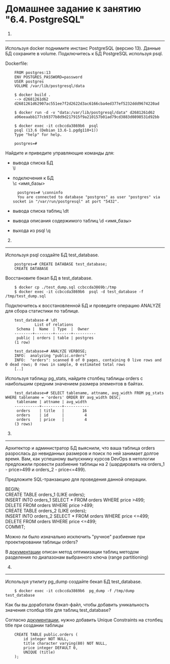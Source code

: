 Домашнее задание к занятию "6.4. PostgreSQL"
===
1.
---
Используя docker поднимите инстанс PostgreSQL (версию 13). Данные БД сохраните в volume. Подключитесь к БД PostgreSQL используя psql.

Dockerfile:

		FROM postgres:13
		ENV POSTGRES_PASSWORD=password
		USER postgres
		VOLUME /var/lib/postgresql/data

		$ docker build .
		--> d2681261d62
		d2681261d62907ac551ee7f2d2622d3ac6166cba4ed377ef5232ddd9674220ad

		$ docker run -d -v "data:/var/lib/postgresql/data" d2681261d62
		a96eeaabb177cb9377b8d9d217915f9a210157b01ad79cd3883d0898531d92bb

		$ docker exec -it ccbccda3869b6  psql
		psql (13.6 (Debian 13.6-1.pgdg110+1))
		Type "help" for help.

		postgres=# 

Найдите и приведите управляющие команды для:
- вывода списка БД  
	\l  
- подключения к БД  
	\c <имя_базы>  

		postgres=# \conninfo
		You are connected to database "postgres" as user "postgres" via socket in "/var/run/postgresql" at port "5432".

- вывода списка таблиц
	\dt
- вывода описания содержимого таблиц
	\d <имя_базы>
- выхода из psql
	\q

2.
---
Используя psql создайте БД test_database.

		postgres=# CREATE DATABASE test_database;
		CREATE DATABASE

Восстановите бэкап БД в test_database.

		$ docker cp ./test_dump.sql ccbccda3869b:/tmp
		$ docker exec -it ccbccda3869b6  psql -d test_database -f /tmp/test_dump.sql

Подключитесь к восстановленной БД и проведите операцию ANALYZE для сбора статистики по таблице.

		test_database-# \dt
		         List of relations
		 Schema |  Name  | Type  |  Owner   
		--------+--------+-------+----------
		 public | orders | table | postgres
		(1 row)

		test_database=# ANALYZE VERBOSE;
		INFO:  analyzing "public.orders"
		INFO:  "orders": scanned 0 of 0 pages, containing 0 live rows and 0 dead rows; 0 rows in sample, 0 estimated total rows
		[..]

Используя таблицу pg_stats, найдите столбец таблицы orders с наибольшим средним значением размера элементов в байтах.

		test_database=# SELECT tablename, attname, avg_width FROM pg_stats WHERE tablename = 'orders' ORDER BY avg_width DESC;
		 tablename | attname | avg_width
		-----------+---------+-----------
		 orders    | title   |        16
		 orders    | id      |         4
		 orders    | price   |         4
		(3 rows)

3.
---
Архитектор и администратор БД выяснили, что ваша таблица orders разрослась до невиданных размеров и поиск по ней занимает долгое время. Вам, как успешному выпускнику курсов DevOps в нетологии предложили провести разбиение таблицы на 2 (шардировать на orders_1 - price>499 и orders_2 - price<=499).

Предложите SQL-транзакцию для проведения данной операции.

BEGIN;  
CREATE TABLE orders_1 (LIKE orders);  
INSERT INTO orders_1 SELECT * FROM orders WHERE price >499;  
DELETE FROM orders WHERE price >499;  
CREATE TABLE orders_2 (LIKE orders);  
INSERT INTO orders_2 SELECT * FROM orders WHERE price <=499;  
DELETE FROM orders WHERE price <=499;  
COMMIT;  

Можно ли было изначально исключить "ручное" разбиение при проектировании таблицы orders?

 В [документации](https://www.postgresql.org/docs/10/ddl-partitioning.html) описан метод оптимизации таблиц методом разделения по диапазонам выбранного ключа (range partitioning)

4.
---
Используя утилиту pg_dump создайте бекап БД test_database.

		$ docker exec -it ccbccda3869b6  pg_dump -f /tmp/dump test_database

Как бы вы доработали бэкап-файл, чтобы добавить уникальность значения столбца title для таблиц test_database?

Согласно [документации](https://www.postgresql.org/docs/9.4/ddl-constraints.html), нужно добавить Unique Constraints на столбец title при создании таблицы

		CREATE TABLE public.orders (  
		    id integer NOT NULL,  
		    title character varying(80) NOT NULL,  
		    price integer DEFAULT 0,  
		    UNIQUE (title)  
		);  
